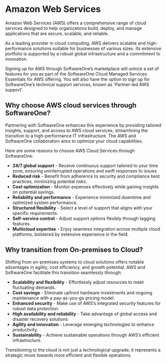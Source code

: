 # Amazon Web Services

Amazon Web Services (AWS) offers a comprehensive range of cloud services designed to help organizations build, deploy, and manage applications that are secure, scalable, and reliable.&#x20;

As a leading provider in cloud computing, AWS delivers scalable and high-performance solutions suitable for businesses of various sizes. Its extensive portfolio is supported by a robust global infrastructure and a commitment to innovation.&#x20;

Signing up for AWS through SoftwareOne’s marketplace will unlock a set of features for you as part of the SoftwareOne Cloud Managed Services Essentials for AWS offering. You will also have the option to sign up for SoftwareOne’s technical support services, known as 'Partner-led AWS support'.&#x20;

## Why choose AWS cloud services through SoftwareOne?

Partnering with SoftwareOne enhances this experience by providing tailored insights, support, and access to AWS cloud services, streamlining the transition to a high-performance IT infrastructure. The AWS and SoftwareOne collaboration aims to optimize your cloud capabilities.

Here are some reasons to choose AWS Cloud Services through SoftwareOne:

* **24/7 global support** - Receive continuous support tailored to your time zone, ensuring uninterrupted operations and swift responses to issues
* **Reduced risk** - Benefit from adherence to security and compliance best practices, minimizing potential risks.
* **Cost optimization** - Monitor expenses effectively while gaining insights on potential savings.
* **Reliability and performance** - Experience minimized downtime and optimized system performance.
* **Structured flexibility** - Select a level of support that aligns with your specific requirements.
* **Self-service control** - Adjust support options flexibly through tagging features.
* **Multicloud expertise** - Enjoy seamless integration across multiple cloud platforms, bolstered by extensive experience in the field.

## Why transition from On-premises to Cloud?

Shifting from on-premises systems to cloud solutions offers notable advantages in agility, cost efficiency, and growth potential. AWS and SoftwareOne facilitate this transition seamlessly through:

* **Scalability and flexibility** - Effortlessly adjust resources to meet fluctuating demands.
* **Cost savings** - Eliminate upfront hardware investments and ongoing maintenance with a pay-as-you-go pricing model.
* **Enhanced security** - Make use of AWS’s integrated security features for robust data protection.
* **High availability and reliability** - Take advantage of global access and disaster recovery solutions
* **Agility and innovation** - Leverage emerging technologies to enhance productivity.
* **Sustainability** - Achieve sustainable operations through AWS’s efficient infrastructure.

Transitioning to the cloud is not just a technological upgrade; it represents a strategic move towards more efficient and flexible operations.
